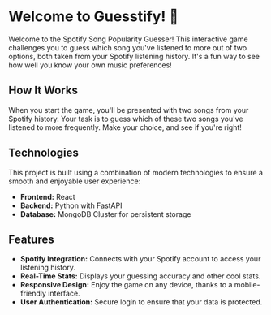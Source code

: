 # Welcome to Guesstify! 🎵

Welcome to the Spotify Song Popularity Guesser! This interactive game challenges you to guess which song you've listened to more out of two options, both taken from your Spotify listening history. It's a fun way to see how well you know your own music preferences!

## How It Works

When you start the game, you'll be presented with two songs from your Spotify history. Your task is to guess which of these two songs you've listened to more frequently. Make your choice, and see if you're right!

## Technologies

This project is built using a combination of modern technologies to ensure a smooth and enjoyable user experience:

- **Frontend:** React
- **Backend:** Python with FastAPI
- **Database:** MongoDB Cluster for persistent storage

## Features

- **Spotify Integration:** Connects with your Spotify account to access your listening history.
- **Real-Time Stats:** Displays your guessing accuracy and other cool stats.
- **Responsive Design:** Enjoy the game on any device, thanks to a mobile-friendly interface.
- **User Authentication:** Secure login to ensure that your data is protected.
